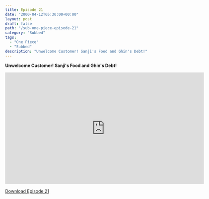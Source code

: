 ```yaml
---
title: Episode 21
date: "2000-04-12T05:30:00+00:00"
layout: post
draft: false
path: "/sub-one-piece-episode-21"
category: "Subbed"
tags:
  - "One Piece"
  - "Subbed"
description: "Unwelcome Customer! Sanji's Food and Ghin's Debt!"
---
```


**Unwelcome Customer! Sanji's Food and Ghin's Debt!**

<iframe width="640" height="360" src="https://www.fembed.com/v/4d9j066ryo1" frameborder="0" marginwidth=0 marginheight=0 scrolling=no allowfullscreen></iframe>

<a href="http://ouo.io/qs/eCodkFEQ?s=https://rapidvid.to/d/https://www.fembed.com/v/4d9j066ryo1">Download Episode 21</a>

